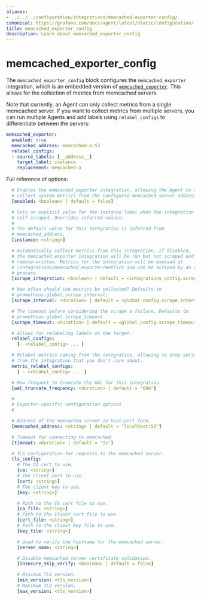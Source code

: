 ```yaml
---
aliases:
- ../../../configuration/integrations/memcached-exporter-config/
canonical: https://grafana.com/docs/agent/latest/static/configuration/integrations/memcached-exporter-config/
title: memcached_exporter_config
description: Learn about memcached_exporter_config
---
```


# memcached_exporter_config

The `memcached_exporter_config` block configures the `memcached_exporter`
integration, which is an embedded version of
[`memcached_exporter`](https://github.com/prometheus/memcached_exporter). This
allows for the collection of metrics from memcached servers.

Note that currently, an Agent can only collect metrics from a single memcached
server. If you want to collect metrics from multiple servers, you can run
multiple Agents and add labels using `relabel_configs` to differentiate between
the servers:

```yaml
memcached_exporter:
  enabled: true
  memcached_address: memcached-a:53
  relabel_configs:
  - source_labels: [__address__]
    target_label: instance
    replacement: memcached-a
```

Full reference of options:

```yaml
  # Enables the memcached_exporter integration, allowing the Agent to automatically
  # collect system metrics from the configured memcached server address
  [enabled: <boolean> | default = false]

  # Sets an explicit value for the instance label when the integration is
  # self-scraped. Overrides inferred values.
  #
  # The default value for this integration is inferred from
  # memcached_address.
  [instance: <string>]

  # Automatically collect metrics from this integration. If disabled,
  # the memcached_exporter integration will be run but not scraped and thus not
  # remote-written. Metrics for the integration will be exposed at
  # /integrations/memcached_exporter/metrics and can be scraped by an external
  # process.
  [scrape_integration: <boolean> | default = <integrations_config.scrape_integrations>]

  # How often should the metrics be collected? Defaults to
  # prometheus.global.scrape_interval.
  [scrape_interval: <duration> | default = <global_config.scrape_interval>]

  # The timeout before considering the scrape a failure. Defaults to
  # prometheus.global.scrape_timeout.
  [scrape_timeout: <duration> | default = <global_config.scrape_timeout>]

  # Allows for relabeling labels on the target.
  relabel_configs:
    [- <relabel_config> ... ]

  # Relabel metrics coming from the integration, allowing to drop series
  # from the integration that you don't care about.
  metric_relabel_configs:
    [ - <relabel_config> ... ]

  # How frequent to truncate the WAL for this integration.
  [wal_truncate_frequency: <duration> | default = "60m"]

  #
  # Exporter-specific configuration options
  #

  # Address of the memcached server in host:port form.
  [memcached_address: <string> | default = "localhost:53"]

  # Timeout for connecting to memcached.
  [timeout: <duration> | default = "1s"]

  # TLS configuration for requests to the memcached server.
  tls_config:
    # The CA cert to use.
    [ca: <string>]
    # The client cert to use.
    [cert: <string>]
    # The client key to use.
    [key: <string>]

    # Path to the CA cert file to use.
    [ca_file: <string>]
    # Path to the client cert file to use.
    [cert_file: <string>]
    # Path to the client key file to use.
    [key_file: <string>]

    # Used to verify the hostname for the memcached server.
    [server_name: <string>]

    # Disable memcached server certificate validation.
    [insecure_skip_verify: <boolean> | default = false]

    # Minimum TLS version.
    [min_version: <tls_version>]
    # Maximum TLS version.
    [max_version: <tls_version>]
```
